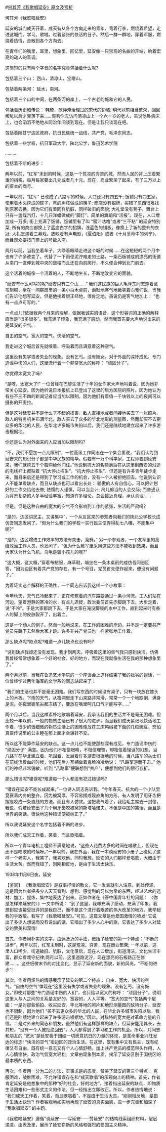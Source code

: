 #[何其芳《我歌唱延安》原文及赏析](https://www.vrrw.net/wx/10214.html)

何其芳《我歌唱延安》

延安的城门成天开着，成天有从各个方向走来的青年，背着行李，燃烧着希望，走进这城门。学习。歌唱。过着紧张的快活的日子。然后一群一群地，穿着军服，燃烧着热情，走散到各个方向去。

在青年们的嘴里，耳里，想象里，回忆里，延安像一只崇高的名曲的开端，响着宏亮的动人的音调。

这简短的只有两个字音的名字究竟包括着什么呢?

包括着三个山： 西山，清凉山，宝塔山。

包括着两条河： 延水，南河。

包括着三个山的中间，在两条河的岸上，一个古老的城和它的人民。

包括着历史和传说： 韩琦，范仲淹治理过的宋代的边城; 明代以前相当繁荣，回回叛乱以后才衰落下来……假若你去访问清凉山上一个六十岁的老人，虽说他卧病床上，也会滔滔不绝地从同治年间谈到现在。但是让我只谈现在吧。

包括着陕甘宁边区政府，抗日民族统一战线，共产党，毛泽东同志。

包括着一些学校，抗日军政大学，陕北公学，鲁迅艺术学院

………

包括着不断的进步：

两年以前，“红军”未到的时候，这是一个荒凉的穷苦的城，然而人民的背上压着繁重的捐税，每月每家要出几元或者几十元。现在，商业繁荣了起来，有了三万以上的资本的商号。

一年以前，“红军” 已改成了八路军的时候，人口还只有四五千; 饭铺只有四五家，使用着木头挖成的碟子，弯的树枝做成的筷子; 商店没有招牌，买错了东西很难找到原家去换，因为它们有着同样肮脏，同样破旧的面貌; 大礼堂没有凳子，舞台上只有一盏煤汽灯，十几只洋蜡做成的“脚灯”，简单的舞蹈和“活报”。现在，人口增加成一万多; 街上充满了饭铺，饭铺里有了叫 “蜜汁咕噜”或者“三不粘” 的延安特别菜; 所有的商店都换上了蓝底白字的招牌，浅蓝色的铺板，像换上了新的整齐的衣冠; 大礼堂演着三幕戏，放映着有声电影，《夏伯阳》或者《十月革命中的列宁》，而且观众要按门票上的号数入座。

两月以前，当我坐着车子，大睁着眼睛走进这个城的时候……在这短短的两个月中也有了许多改变了。代替了一下雨便泥泞难走的土路，一条石板铺成的漂亮的街道从南门一直伸到城中央的鼓楼而且还在向前爬行，不久便会伸到北门前去。

这个活着的城像一个活着的人，不断地生长，不断地改变它的面貌。

“延安有什么可写的呢?延安只有三个山……” 我们这民族的巨人毛泽东同志穿着蓝布制服，坐在一间窑房里的一条小白木桌前，幽默地客气地微笑着向我们说，当我们告诉他想写延安。但是他接着很正经地，很肯定地，虽说仍是客气地加上： “也有一点点可写的。”

一点点儿?依据我两个月来的理解，依据我诚实的语音，这个形容词的正确的解释应当是“很多很多”。我充满了印象，我充满了感动。然而我首先要大声地说出来的是延安的空气。

自由的空气。宽大的空气。快活的空气。

我走进这个城后首先就嗅着、呼吸着而且满意着这种空气。

这里没有失学或者失业的现象。没有乞丐。没有妓女。对于外面的深怀成见、专门造谣中伤的人们，这里流行着一个非常宽大的称呼： “顽固分子”。

你觉得太宽大了吗?

“是呀，太宽大了!” 一位曾经在巴黎生活了十年的女作家大声地叫着说。因为她非常关心延安。因为她听说日本报纸上已登出了这里的后方医院的照片。因为她认为有些不三不四的新闻记者应当加以限制。因为他们有着值一千块钱以上的夜间可以摄影的开麦拉。

但是这对延安并不是什么了不起的损害，敌人直接地或者间接地买去了一张照片。敌人的特务机关布满华北，敌人买去了众多的华北地形的测量图，然而却买不去更众多的华北的人民，在华北许多城市失陷以后，我们还是陆续地建立起来了许多游击根据地。

你还是认为对外面来的人应当加以限制吗?

“不，我们不愿加一点儿限制”，一位高级工作同志在一个集会里说，“我们认为到延安来的知识分子都是中华民族的精华。假若有一万个科学家，工程师要到延安来，我们就挖五千个窑洞给他们住。”他说到抗大的名额满后在从这里到西安的沿途的电线杆上都贴着 “抗大停止招生”，“抗大停止招生”，但还是有许多青年徒步走来，而且来后还是得到了学习或工作的机会，没有一个人被拒绝回去。他说到认识人不能单看缺点，而且从缺点也可以看出长处： 骄傲的人有自信心，可以把计划好的工作交给他去做; 怯懦的人谨慎，可以当会计; 吊儿郎当的人会交际; 而普通认为背景复杂的人多半经验丰富，知道许多理论，总会接近真理，承认真理……

但是，但是这种自由的宽大的空气不会影响到工作的紧张，生活的严肃吗?

“是的，边区讲民主，又讲集中”，一个从友区来的参观者向我们的陕北公学校长成仿吾同志发问了。“但为什么我们的学校一实行民主便弄得乱七八糟，不能集中呢?”

“是的，边区增进工作效率的方法有突击，竞赛，” 另一个参观者，一个友军里的高级政治工作人员，也发问了，“但为什么敝军里采用这些方法不能收到效果，而且大家认为什么飞机，乌龟是骗小孩儿的呢?”

“这大概，这大概，”穿着布制服，麻草鞋，端坐在一条木桌前的成仿吾同志回答，“因为边区有着共产党的存在，有一个号召，党员首先便作起来，便没有问题了。”

为着证实这个解释的正确性，一个同志告诉我这样一个小故事：

今年秋天，天气已冷起来了，正在修筑着的汽车路要通过一条小河流。工人们站在河边，望着澄静的寒冷的水，有点儿迟疑，政治委员首先赤脚跳下去，大步走着，说“不冷”。于是大家都跳下去。于是大家在淹没脚胫的水中工作，直到起来时有些人的脚上的皮肤裂开了，出着血。

这是一个动人的例子。然而一般地说来，在工作的困难的岸边，并不是一定要共产党员先跳下去然后大家才跳。许多非共产党员也一样紧张地工作着。

那么缺点呢?缺点呢?难道一点儿缺点也没有吗?

“说到缺点我却还没有发现。我才到两天。呼吸着这里的空气我只感到快活。仿佛我曾经常常想象着一个好的社会，好的地方，而现在我就像生活在我的那种想象里了。”

两个月以前，当我在鲁迅艺术学院的一个座谈会上这样结束了我的拙劣的谈话，一位曾经学过两年海军的文学系的同志站起来了：

“我们的生活也并不是毫无困难。我们写东西的时候没有桌子，只有一块放在膝头上的木板。下雨的天气，从窑洞里走下山来路非常滑，常常一个一个地跌倒，满身是泥。冬夜里钢笔尖都冻结了，要放在嘴里呵几口气才能写字……”

两个月以后，当我这样素朴地歌唱着延安，我承认我们的生活并不是毫无困难。但比较一年以前，一般的物质生活已有了很大的进步，而且我们成天紧张地快活地工作着，很少的很细微的物质生活上的困难像放在三床鸭绒被下面的几粒豌豆，恐怕真要传说里的公主睡在那上面才会辗转不安。

所以这不能算作延安的缺点。这一点儿也不能使那些深有成见，专门造谣中伤的 “顽固分子” 满意。因为他们不相信眼睛，不相信理智，却相信着怪诞的幻想。当八路军在华北建立着、巩固着、发展着许多游击根据地的时候，当八路军的兵士们在前线流着血的时候，他们在后方互相做着鬼脸冷冷地说： “八路军游而不击。” 他们的神经非常锐敏，听到 “八路军”便联想到“共产”，便想到他们的银行存折。

那么错误呢?错误呢?难道每一个人都没有犯过错误吗?

“错误在延安不能长成起来，”一位诗人同志告诉我。“今年春天。抗大的一个小队里竞赛着内务的整齐。因为被窝厚，不容易摺成现直角的方形，有人发明了用牙齿把摺痕咬成一条直线的方法。而且有人仿效。这把我气着了，我给毛主席去一封信，我说，假若延安出了几个用牙齿咬被窝的斯塔哈诺夫，不但是中国的笑话，而且是世界的笑话。很快地这种错误便被纠正了。”

所以我说延安这个名字包括着不断的进步。

所以我们成天工作着，笑着，而且歌唱着。

所以一个青年电机工程师不满意地说，“这些人花费太多的时间在唱歌上，但现在还不是唱歌的时候呀。”一年以前，我在外面，我在一本谈延安的小册子上碰见了这样一个老实人，我笑了，我喜欢他。同时我想，延安的人们那样爱唱歌，大概由于生活太苦。然而我错了，刚刚相反地，是由于生活太快乐。

1938年11月6日夜，延安



【鉴赏】 《我歌唱延安》是叙事抒情的散文，它一发表就引人注意，到处传颂。这是因为作者把多少人天天看到、想到、感觉到的习以为常的东西，经过艺术的选材、加工、提炼，集中地表达了出来。正如作者在《答中国青年社的问题： 〈你是怎样来延安的〉》一文中所说： “到了这里，我却充满了感动，充满了印象。我想到应该接受批评的是我自己，而不是这个进行着艰苦的伟大改革的地方。我举起我的手致敬。我写了《我歌唱延安》。”可见，这篇文章是他爱国激情的喷发! 它说出了多少人想说而没有说出的话，它唱出了多少人心中的歌，它表达了多少人对延安的赞美和深情!

首先，作者用朴实的文字，由远及近的手法，概括了延安的第一个特点：“不断的进步”。两年以前，红军未到时，这是荒凉、穷苦，现在商业繁荣; 一年以前，这里人口稀少，街道破旧、肮脏，文化落后，现在人口增加，街道清洁，文化生活丰富，群众看戏守纪律;两月以前，这里道路泥泞，现在漂亮的石板路正在修建……。这些细微末节的对比变化，显示了延安新的面貌，新的风尚，“不断的进步”!

其次，作者用炽热的情感展示了延安的第二个特点： 自由、宽大、快活的空气。“自由的空气”体现在“这里没有失学或者失业的现象。没有乞丐。没有妓女。”即使对那些“专门造谣中伤的人们”，也只给以宽大的称呼： “顽固分子”。说明这里人与人之间的关系是友好的、宽容的，人人平等。“宽大的空气”包括两个层面：一是对那些偷拍、收买延安、华北等地的照片和地形测量图的敌特分子，延安也不限制，因为他们 “买不去更众多的华北的人民，在华北许多城市失陷以后，我们还是陆续地建立起来了许多游击根据地。”因此，对敌特的宽大是对革命力量的自信。二是对外来的同志和朋友，虽然他们有这样那样的缺点，但延安能用其长，去其短，“没有一个人被拒绝回去”，人人都得到了学习和工作的机会。所以，对同志和朋友的 “宽大”是延安善于团结一切愿意抗日的力量的体现，是革命事业兴旺发达的标志! “快活的空气”指边区的政治生活。在这里，既有集中又有民主，既有纪律又有自由，既有统一意志又有个人心情舒畅。加上共产党员的模范带头作用，人人心情愉快，政治气氛宽大轻松。文章由现象到本质，揭示了延安区别于国统区的最本质的东西。

再次，作者用一分为二的方法、实事求是的态度，赞美了延安的第三个特点： 克服困难，战胜困难，不允许错误存在和“成天歌唱”的乐观向上的精神。首先，作者肯定延安是他想象中的那种“好的社会，好的地方”，接着指出延安的缺点，即物质生活困难和一些形式主义的作法，但一经指出立即改正。所以，作者热情地说： “我们成天工作着，笑着，而且歌唱着”，不是由于生活太苦，“刚刚相反地，是由于生活太快乐”! 作者客观地如实地再现了延安的真实面貌，进一步完善和加深了 “我歌唱延安” 的主题。

《我歌唱延安》遵循“谈延安——写延安——赞延安” 的结构线索组织材料，层层递进、由表及里，展示了延安崭新的风格和强烈的爱国主义精神。

